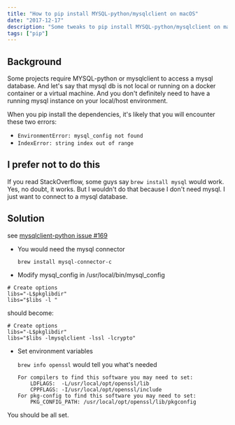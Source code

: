 ```yaml
---
title: "How to pip install MYSQL-python/mysqlclient on macOS"
date: "2017-12-17"
description: "Some tweaks to pip install MYSQL-python/mysqlclient on macOS, without installing mysql"
tags: ["pip"]
---
```


## Background

Some projects require MYSQL-python or mysqlclient to access a mysql database. And let's say that mysql db is not local or running on a docker container or a virtual machine. And you don't definitely need to have a running mysql instance on your local/host environment.

When you pip install the dependencies, it's likely that you will encounter these two errors:

- `EnvironmentError: mysql_config not found`
- `IndexError: string index out of range`

## I prefer not to do this

If you read StackOverflow, some guys say `brew install mysql` would work. Yes, no doubt, it works. But I wouldn't do that because I don't need mysql. I just want to connect to a mysql database.

## Solution

see [mysqlclient-python issue #169](https://github.com/PyMySQL/mysqlclient-python/issues/169)

- You would need the mysql connector

  `brew install mysql-connector-c`

- Modify mysql_config in /usr/local/bin/mysql_config

```
# Create options
libs="-L$pkglibdir"
libs="$libs -l "
```

should become:

```
# Create options
libs="-L$pkglibdir"
libs="$libs -lmysqlclient -lssl -lcrypto"
```

- Set environment variables

  `brew info openssl` would tell you what's needed

  ```
  For compilers to find this software you may need to set:
      LDFLAGS:  -L/usr/local/opt/openssl/lib
      CPPFLAGS: -I/usr/local/opt/openssl/include
  For pkg-config to find this software you may need to set:
      PKG_CONFIG_PATH: /usr/local/opt/openssl/lib/pkgconfig
  ```

You should be all set.
